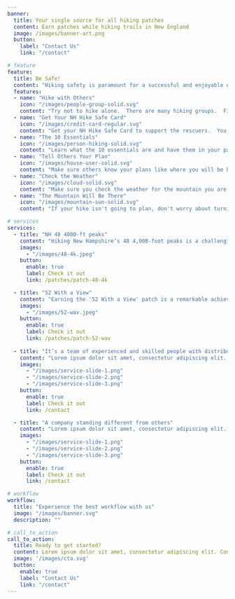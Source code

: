 ```yaml
---
banner:
  title: Your single source for all hiking patches 
  content: Earn patches while hiking trails in New England 
  image: /images/banner-art.png
  button:
    label: "Contact Us"
    link: "/contact"

# feature
feature: 
  title: Be Safe!
  content: "Hiking safety is paramount for a successful and enjoyable outdoor adventure. Prioritize preparation by researching your chosen trail, packing appropriate gear, and sharing your itinerary with a trusted person. Dress for the weather, stay hydrated, and carry essential items like a map, first-aid kit, and emergency communication tools. Follow trail etiquette, respect wildlife, and be ready to adjust your plans for unexpected weather conditions. Group hiking is recommended, and having a clear emergency protocol ensures you’re well-prepared for any situation. With these precautions, you can relish the beauty of nature while staying safe on the trail."
  features:
  - name: "Hike with Others"
    icon: "/images/people-group-solid.svg"
    content: "Try not to hike alone.  There are many hiking groups.  Find others you will enjoy hiking with."
  - name: "Get Your NH Hike Safe Card"
    icon: "/images/credit-card-regular.svg"
    content: "Get your NH Hike Safe Card to support the rescuers.  You never know when you will need them."
  - name: "The 10 Essentials"
    icon: "/images/person-hiking-solid.svg"
    content: "Learn what the 10 essentials are and have them in your pack."
  - name: "Tell Others Your Plan"
    icon: "/images/house-user-solid.svg"
    content: "Make sure others know your plans like where you will be hiking and when you are expected back."
  - name: "Check the Weather"
    icon: "/images/cloud-solid.svg"
    content: "Make sure you check the weather for the mountain you are hiking.  In many places the weather in the mountains is different from ground level."
  - name: "The Mountain Will Be There"
    icon: "/images/mountain-sun-solid.svg"
    content: "If your hike isn't going to plan, don't worry about turning around. The mountain will always be there for you to try again."

# services
services:
  - title: "NH 48 4000-ft peaks"
    content: "Hiking New Hampshire’s 48 4,000-foot peaks is a challenging and rewarding endeavor, often pursued by avid hikers seeking to earn the “48 4k Footer” patch. These peaks, mostly part of the White Mountains, offer stunning vistas and a chance to experience the state’s natural beauty. To earn the patch, hikers must complete all 48 peaks, which often involves extensive planning, navigation skills, and physical endurance. The accomplishment is a testament to one’s commitment to the outdoors and a deep appreciation for New Hampshire’s rugged landscapes. Each peak has its own unique character and charm, making the journey a memorable adventure for those who take on the challenge."
    images:
      - "/images/48-4k.jpeg"
    button:
      enable: true
      label: Check it out
      link: /patches/patch-48-4k 

  - title: "52 With a View"
    content: "Earning the '52 With a View' patch is a remarkable achievement for hikers in New Hampshire. This hiking challenge involves summiting 52 scenic peaks in the state, each offering breathtaking views and distinct natural beauty. It’s not only a testament to one’s dedication to exploration but also a celebration of the diverse landscapes that New Hampshire has to offer. Completing this challenge provides a deep connection to the state’s wilderness and a strong sense of accomplishment, making it a sought-after recognition among outdoor enthusiasts."
    images: 
      - "/images/52-wav.jpeg"
    button:
      enable: true
      label: Check it out
      link: /patches/patch-52-wav 
  
  - title: "It’s a team of experienced and skilled people with distributions"
    content: "Lorem ipsum dolor sit amet, consectetur adipiscing elit. Consequat tristique eget amet, tempus eu at consecttur. Leo facilisi nunc viverra tellus. Ac laoreet sit vel consquat. consectetur adipiscing elit. Consequat tristique eget amet, tempus eu at consecttur. Leo facilisi nunc viverra tellus. Ac laoreet sit vel consquat."
    images:
      - "/images/service-slide-1.png"
      - "/images/service-slide-2.png"
      - "/images/service-slide-3.png"
    button:
      enable: true
      label: Check it out
      link: /contact

  - title: "A company standing different from others"
    content: "Lorem ipsum dolor sit amet, consectetur adipiscing elit. Consequat tristique eget amet, tempus eu at consecttur. Leo facilisi nunc viverra tellus. Ac laoreet sit vel consquat. consectetur adipiscing elit. Consequat tristique eget amet, tempus eu at consecttur. Leo facilisi nunc viverra tellus. Ac laoreet sit vel consquat."
    images:
      - "/images/service-slide-1.png"
      - "/images/service-slide-2.png"
      - "/images/service-slide-3.png"
    button:
      enable: true
      label: Check it out
      link: /contact

# workflow
workflow: 
  title: "Experience the best workflow with us"
  image: "/images/banner.svg"
  description: ""

# call_to_action
call_to_action:
  title: Ready to get started?
  content: Lorem ipsum dolor sit amet, consectetur adipiscing elit. Consequat tristique eget amet, tempus eu at consecttur.
  image: '/images/cta.svg'
  button:
    enable: true
    label: "Contact Us"
    link: "/contact"
---
```

